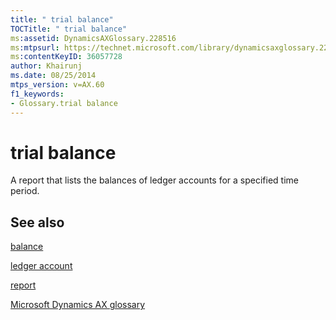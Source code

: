 ```yaml
---
title: " trial balance"
TOCTitle: " trial balance"
ms:assetid: DynamicsAXGlossary.228516
ms:mtpsurl: https://technet.microsoft.com/library/dynamicsaxglossary.228516(v=AX.60)
ms:contentKeyID: 36057728
author: Khairunj
ms.date: 08/25/2014
mtps_version: v=AX.60
f1_keywords:
- Glossary.trial balance
---
```


# trial balance

A report that lists the balances of ledger accounts for a specified time period.

## See also

[balance](balance.md)

[ledger account](ledger-account.md)

[report](report.md)

[Microsoft Dynamics AX glossary](glossary/microsoft-dynamics-ax-glossary.md)

  



